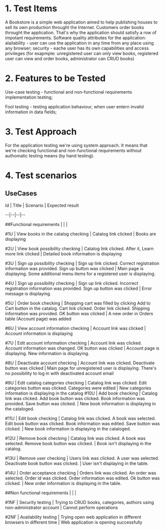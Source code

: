 # 1. Test Items
A Bookstore is a simple web application aimed to help publishing houses to sell its own production throught the Internet. Customers order books throught the application. That's why the application should satisfy a row of impotant requirements. Software quality attributes for the application: alailability - user can use the application in any time from any place using any browser; security - eache user has its own capabilities and access privileges (for exapmple: unregistered user can only view books, registered user can view and order books, administrator can CRUD books)


# 2. Features to be Tested
Use-case testing - functional and non-functional requirements implementation testing;

Fool testing - testing application behaviour, when user entern invalid information in data fields;
# 3. Test Approach
For the application testing we're using system approach. It means that we're checking functional and non-functional requirements without authomatic testing means (by hand testing).
# 4. Test scenarios

## UseCases

Id  | Title | Scenario | Expected result

--|--|--|--

##Functional requirements |  |  | 

#1U | View books in the catalog checking | Catalog link clicked | Books are displaying

#2U | View book possibility checking | Catalog link clicked. After it, Learn more link clicked | Detailed book information is displaying

#3U | Sign up possibility checking | Sign up link clicked. Correct registration information was provided. Sign up button was clicked | Main page is displaying. Some additional menu items for a registered user is displaying.

#4U | Sign up possibility checking | Sign up link clicked. Incorrect registration information was provided. Sign up button was clicked | Error message is displaying.

#5U | Order book checking | Shopping cart was filled by clicking Add to Cart button in the catalog. Cart link clicked. Order link clicked. Shipping information was provided. OK button was clicked | A new order in Orders table (Account page) was added

#6U | View account information checking | Account link was clicked | Account information is displaying

#7U | Edit account information checking | Account link was clicked. Account information was changed. OK button was clicked | Account page is displaying. New information is displaying.

#8U | Deactivate account checking | Account link was clicked. Deactivate button was clicked | Main page for unregistered user is displaying. There's no possibility to log in with deactivated account email

#9U | Edit catalog categories checking | Catalog link was clicked. Edit categories button was clicked. Categories were edited | New categories information is displaying in the catalog
#10U | Add book checking | Catalog link was clicked. Add book button was clicked. Book information was provided. Save button was clicked. | New book information is displaying in the cataloged.

#11U | Edit book checking | Catalog link was clicked. A book was selected. Edit book button was clicked. Book information was edited. Save button was clicked. | New book information is displaying in the cataloged.

#12U | Remove book checking | Catalog link was clicked. A book was selected. Remove book button was clicked. | Book isn't displaying in the catalog.

#13U | Remove user checking | Users link was clicked. A user was selected. Deactivate book button was clicked. | User isn't displaying in the table.

#14U | Order acceptance checking | Orders link was clicked. An order was selected. Order id was clicked. Order information was edited. Ok button was clicked. | New order information is displaying in the table.

##Non functional requirements | | | 

#1NF | Security testing | Trying to CRUD books, categories, authors using non-administrator account | Cannot perform operations

#2NF | Availability testing | Trying open web application in different browsers in different time | Web application is opening successfully